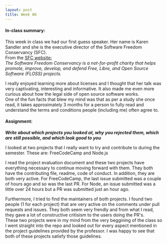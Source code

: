 ```yaml
---
layout: post
title: Week 06
---
```


#### In-class summary:

This week in class we had our first guess speaker. Her name is Karen Sandler and she is the executive director of the Software Freedom Conservancy (SFC).  
From the [SFC website:](https://sfconservancy.org/)  
_The Software Freedom Conservancy is a not-for-profit charity that helps promote, improve, develop, and defend Free, Libre, and Open Source Software (FLOSS) projects._

I really enjoyed learning more about licenses and I thought that her talk was very captivating, interesting and informative. It also made me even more curious about how the legal side of open source software works.  
One of the fun facts that blew my mind was that as per a study she once read, it takes approximately 3 months for a person to fully read and understand the terms and conditions people (including me) often agree to.

#### Assignment:

**_Write about which projects you looked at, why you rejected them, which are still possible, and which look good to you_**

I looked at two projects that I really want to try and contribute to during the semester. These are: FreeCodeCamp and Node.js

I read the project evaluation document and these two projects have everything necessary to continue moving forward with them. They both have the contributing file, readme, code of conduct. In addition, they are both very active. For FreeCodeCamp, the last issue submitted was a couple of hours ago and so was the last PR. For Node, an issue submitted was a little over 24 hours but a PR was submitted just an hour ago.

Furthermore, I tried to find the maintainers of both projects. I found two people (1 for each project) that are very active on the comments under pull requests and issues. They both seem very frendly and from what I read, they gave a lot of constructive critisism to the users doing the PR's.  
These two projects were in my mind from the very beggining of the class so I went straight into the repo and looked out for every aspect mentioned in the project guidelines provided by the professor. I was happy to see that both of these projects satisfy those guidelines.

